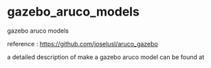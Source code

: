 # gazebo_aruco_models
gazebo aruco models

reference : https://github.com/joselusl/aruco_gazebo 

a detailed description of make a gazebo aruco model can be found at 
